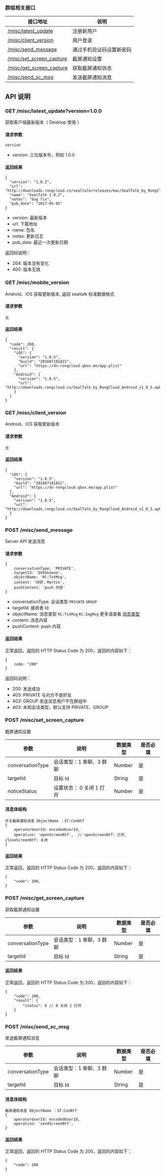 ### 群组相关接口

| 接口地址 | 说明 |
|---------|-----| 
| [/misc/latest_update](#get-misclatest_update) | 注册新用户 |
| [/misc/client_version](#get-miscclient_version) | 用户登录 |
| [/misc/send_message](#post-miscsend_message) | 通过手机验证码设置新密码 |
| [/misc/set_screen_capture](#post-miscset_screen_capture) | 截屏通知设置 |100%|
| [/misc/get_screen_capture](#post-miscget_screen_capture) | 获取截屏通知状态 |100%|
| [/misc/send_sc_msg](#post-miscsend_sc_msg) | 发送截屏通知消息 |100%|
## API 说明

### GET /misc/latest_update?version=1.0.0

获取客户端最新版本（ Desktop 使用 ）

#### 请求参数

```
version
```

* version: 三位版本号，例如 1.0.0

#### 返回结果

```
{
  "version": "1.0.2",
  "url": "http://downloads.rongcloud.cn/sealtalk/releases/mac/SealTalk_by_RongCloud_1.0.2.dmg",
  "name": "SealTalk 1.0.2",
  "notes": "bug fix",
  "pub_date": "2017-05-05"
}
```

* version: 最新版本
* url: 下载地址
* name: 包名
* notes: 更新日志
* pub_date: 最近一次更新日期

返回码说明：

* 204: 版本没有变化
* 400: 版本无效

### GET /misc/mobile_version

Android、iOS 获取更新版本, 返回 sealtalk 标准数据格式

#### 请求参数

```
无
```

#### 返回结果

```
{
  "code": 200,
  "result": {
    "iOS": {
      "version": "1.0.5",
      "build": "201607181821",
      "url": "https://dn-rongcloud.qbox.me/app.plist"
    },
    "Android": {
      "version": "1.0.5",
      "url": "http://downloads.rongcloud.cn/SealTalk_by_RongCloud_Android_v1_0_5.apk"
    }
  }
}

```

### GET /misc/client_version

Android、iOS 获取更新版本

#### 请求参数

```
无
```

#### 返回结果

```
{
  "iOS": {
    "version": "1.0.5",
    "build": "201607181821",
    "url": "https://dn-rongcloud.qbox.me/app.plist"
  },
  "Android": {
    "version": "1.0.5",
    "url": "http://downloads.rongcloud.cn/SealTalk_by_RongCloud_Android_v1_0_5.apk"
  }
}

```

### POST /misc/send_message

Server API 发送消息

#### 请求参数

```
{
	conversationType: 'PRIVATE',
	targetId: 'DS9ahdanm',
	objectName: 'RC:TxtMsg',
	content: '你好，Martin',
	pushContent: 'push 内容'
}
```

* conversationType: 会话类型 `PRIVATE` `GROUP`
* targetId: 接收者 Id
* objectName: 消息类型 `RC:TxtMsg` `RC:ImgMsg` 更多请查看 [消息类型](http://rongcloud.cn/docs/server.html#message_type)
* content: 消息内容
* pushContent: push 内容

#### 返回结果

正常返回，返回的 HTTP Status Code 为 200，返回的内容如下：

```
{
	code: "200"
}
```

返回码说明：

* 200: 发送成功
* 403: PRIVATE 与对方不是好友
* 403: GROUP 发送消息用户不在群组中
* 403: 未知会话类型，默认支持 PRIVATE、GROUP

### POST /misc/set_screen_capture

截屏通知设置

参数|说明|数据类型|是否必填|
|---|----|------|------|
|conversationType|会话类型：1 单聊、3 群聊|Number| 是|
|targetId| 目标 Id|String| 是|
|noticeStatus| 设置状态： 0 关闭 1 打开|Number| 是|

#### 消息体结构

```
开关截屏通知消息 ObjectName ：ST:ConNtf
{
    operatorUserId: encodedUserId,
    operation: 'openScreenNtf',  // openScreenNtf: 打开、  closeScreenNtf: 关闭
}
```

#### 返回结果

正常返回，返回的 HTTP Status Code 为 200，返回的内容如下：

```
{	
	"code": 200,
}

```

### POST /misc/get_screen_capture

获取截屏通知设置

参数|说明|数据类型|是否必填|
|---|----|------|------|
|conversationType|会话类型：1 单聊、3 群聊|Number| 是|
|targetId| 目标 Id|String| 是|

#### 返回结果

正常返回，返回的 HTTP Status Code 为 200，返回的内容如下：

```
{	
	"code": 200,
	"result": {
		"status": 0 // 0 关闭 1 打开		
	}
}

```

### POST /misc/send_sc_msg

发送截屏通知消息

参数|说明|数据类型|是否必填|
|---|----|------|------|
|conversationType|会话类型：1 单聊、3 群聊|Number| 是|
|targetId| 目标 Id|String| 是|

#### 消息体结构

```
截屏通知消息 ObjectName ：ST:ConNtf
{
    operatorUserId: encodedUserId,
    operation: 'sendScreenNtf', 
}
```

#### 返回结果

正常返回，返回的 HTTP Status Code 为 200，返回的内容如下：

```
{	
	"code": 200
}

```